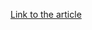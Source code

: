 [Link to the article](https://www.huntress.com/blog/analyzing-a-malicious-advanced-ip-scanner-google-ad-redirection)
